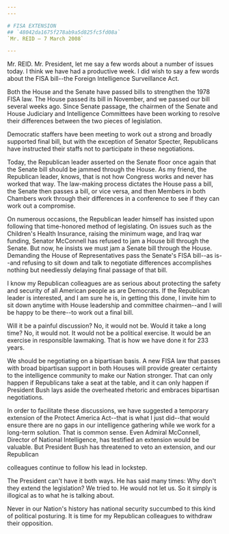 ```yaml
---
---

# FISA EXTENSION
## `48042da1675f278ab9a5d825fc5fd08a`
`Mr. REID — 7 March 2008`

---
```



Mr. REID. Mr. President, let me say a few words about a number of 
issues today. I think we have had a productive week. I did wish to say 
a few words about the FISA bill--the Foreign Intelligence Surveillance 
Act.

Both the House and the Senate have passed bills to strengthen the 
1978 FISA law. The House passed its bill in November, and we passed our 
bill several weeks ago. Since Senate passage, the chairmen of the 
Senate and House Judiciary and Intelligence Committees have been 
working to resolve their differences between the two pieces of 
legislation.

Democratic staffers have been meeting to work out a strong and 
broadly supported final bill, but with the exception of Senator 
Specter, Republicans have instructed their staffs not to participate in 
these negotiations.

Today, the Republican leader asserted on the Senate floor once again 
that the Senate bill should be jammed through the House. As my friend, 
the Republican leader, knows, that is not how Congress works and never 
has worked that way. The law-making process dictates the House pass a 
bill, the Senate then passes a bill, or vice versa, and then Members in 
both Chambers work through their differences in a conference to see if 
they can work out a compromise.

On numerous occasions, the Republican leader himself has insisted 
upon following that time-honored method of legislating. On issues such 
as the Children's Health Insurance, raising the minimum wage, and Iraq 
war funding, Senator McConnell has refused to jam a House bill through 
the Senate. But now, he insists we must jam a Senate bill through the 
House. Demanding the House of Representatives pass the Senate's FISA 
bill--as is--and refusing to sit down and talk to negotiate differences 
accomplishes nothing but needlessly delaying final passage of that 
bill.

I know my Republican colleagues are as serious about protecting the 
safety and security of all American people as are Democrats. If the 
Republican leader is interested, and I am sure he is, in getting this 
done, I invite him to sit down anytime with House leadership and 
committee chairmen--and I will be happy to be there--to work out a 
final bill.

Will it be a painful discussion? No, it would not be. Would it take a 
long time? No, it would not. It would not be a political exercise. It 
would be an exercise in responsible lawmaking. That is how we have done 
it for 233 years.

We should be negotiating on a bipartisan basis. A new FISA law that 
passes with broad bipartisan support in both Houses will provide 
greater certainty to the intelligence community to make our Nation 
stronger. That can only happen if Republicans take a seat at the table, 
and it can only happen if President Bush lays aside the overheated 
rhetoric and embraces bipartisan negotiations.

In order to facilitate these discussions, we have suggested a 
temporary extension of the Protect America Act--that is what I just 
did--that would ensure there are no gaps in our intelligence gathering 
while we work for a long-term solution. That is common sense. Even 
Admiral McConnell, Director of National Intelligence, has testified an 
extension would be valuable. But President Bush has threatened to veto 
an extension, and our Republican


colleagues continue to follow his lead in lockstep.

The President can't have it both ways. He has said many times: Why 
don't they extend the legislation? We tried to. He would not let us. So 
it simply is illogical as to what he is talking about.

Never in our Nation's history has national security succumbed to this 
kind of political posturing. It is time for my Republican colleagues to 
withdraw their opposition.
